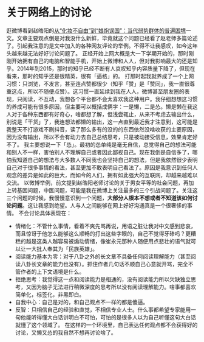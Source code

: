 # 关于网络上的讨论
逛微博看到赵皓阳的[从“化妆不自由”到“娘炮误国”：当代弱势群体的普遍困境](https://weibo.com/ttarticle/p/show?id=2309404302009896417140)一文。文章主要观点倒是对我没什么新鲜，毕竟就这个问题已经看了赵老师多篇论述了。引起我注意的是文中加入的各种网友评论的举例。不得不让我感叹，如今这年头越来越无法好好讨论问题了。
正经开始上网大概是大一下学期开始的，那时刚刚开始拥有自己的电脑和智能手机，开始上微博和人人，但对我影响最大的还是知乎。2014年到2015，那时的知乎已经不断有人哀叹知乎内容质量下降了，但现在看来，那时的知乎还是很精英，很有「逼格」的。
打那时起我就养成了一个上网习惯：只浏览，不发言，甚至连点赞都很少（知乎「赞」是「赞同」，我一直很尊重这点，所以不随便点赞）。这习惯一直延续到我在人人，微博甚至朋友圈的表现，只阅读，不互动，我想各个平台都不会太喜欢我这种用户。我仔细想想这习惯的养成可能有很多原因，但主要可以概括成俩字：一是懒，二是怂。懒是懒在我这人对于各种东西都有好奇心，啥都想了解，但浅尝辄止，从来不考虑去输出什么，别说是「干货」了，我连想法都懒的输出，这一点直到最近我才注意到，这可能是我整天不打游戏不刷抖音，读了那么多有的没的的东西依然没啥收获的主要原因，因为没有输出，所以不会有动力去自己总结思考，只是被动接受信息，效果肯定好不了。
我主要想说一下「怂」。最初的怂单纯是毫无自信，总觉得自己的想法可能和别人不一样，害怕别人不理解自己或者因此鄙视自己。现在我倒是自信多了，哪怕我知道自己的想法与大多数人不同我也会坚持自己的想法，但是我依然很少表明自己对于很多事情的看法，甚至更加不敢表明自己看法了。原因是我意识到任何人观念的差异是如此的巨大，而如今的人们，拥有如此强大的互联网，却越来越难以交流。
以微博举例，前文提到赵皓阳老师讨论的关于男女平等的社会问题，再加上转基因问题，中医问题，可能是我在微博上关注最多的三个引战问题了。关注这三个问题的时候，我慢慢意识到一个问题，**大部分人根本不想或者不知道该如何讨论问题**。这让我感到绝望。人与人之间能够在网上好好沟通真是一个很奢侈的事情。
不会讨论具体表现在：
- 情绪化：不管什么事情，看着不爽先骂再说，用语之脏让我对中文感到悲哀，而且惊讶于他怎么能够这么顺畅的打出这些字眼的，自己不觉得牙碜吗？更糟糕的越是这类人越容易被煽动情绪，像崔永元那种人随便用点悲壮的语气就可以让一大批人奉其为「民族英雄」。
- 阅读能力基本为零：对于八卦之外的长文章不具备任何阅读理解能力（甚至阅读八卦长文章的能力也没有）。抓住作者几句话不顺自己心意就开骂，完全不管作者的上下文语境是什么。
- 拒绝思考：我觉得这一点和阅读能力是相通的，没有阅读能力所以欠缺独立思考，又因为脑子无法进行稍微深度的思考所以没有阅读理解能力。啥事都喜欢简单化，标签化，非黑即白。
- 自我中心：自己是对的，和自己观点不一样的都是傻逼。
- 反智：只相信自己的经验和直觉，不相信专业人士。什么事都希望专家能用一句他能听得懂大白话讲明白不可怕，可怕的是很多人以为自己听懂这句大白话就懂了这个领域了。
在这样的一个环境里，自己表达任何观点都不会获得好的讨论，又懒又怂的我自然不想再讨论啥了。